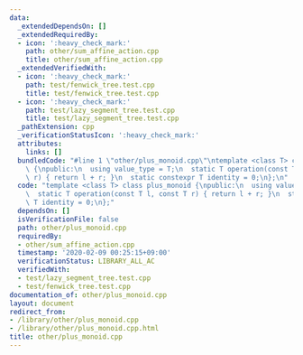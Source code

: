 ```yaml
---
data:
  _extendedDependsOn: []
  _extendedRequiredBy:
  - icon: ':heavy_check_mark:'
    path: other/sum_affine_action.cpp
    title: other/sum_affine_action.cpp
  _extendedVerifiedWith:
  - icon: ':heavy_check_mark:'
    path: test/fenwick_tree.test.cpp
    title: test/fenwick_tree.test.cpp
  - icon: ':heavy_check_mark:'
    path: test/lazy_segment_tree.test.cpp
    title: test/lazy_segment_tree.test.cpp
  _pathExtension: cpp
  _verificationStatusIcon: ':heavy_check_mark:'
  attributes:
    links: []
  bundledCode: "#line 1 \"other/plus_monoid.cpp\"\ntemplate <class T> class plus_monoid\
    \ {\npublic:\n  using value_type = T;\n  static T operation(const T l, const T\
    \ r) { return l + r; }\n  static constexpr T identity = 0;\n};\n"
  code: "template <class T> class plus_monoid {\npublic:\n  using value_type = T;\n\
    \  static T operation(const T l, const T r) { return l + r; }\n  static constexpr\
    \ T identity = 0;\n};"
  dependsOn: []
  isVerificationFile: false
  path: other/plus_monoid.cpp
  requiredBy:
  - other/sum_affine_action.cpp
  timestamp: '2020-02-09 00:25:15+09:00'
  verificationStatus: LIBRARY_ALL_AC
  verifiedWith:
  - test/lazy_segment_tree.test.cpp
  - test/fenwick_tree.test.cpp
documentation_of: other/plus_monoid.cpp
layout: document
redirect_from:
- /library/other/plus_monoid.cpp
- /library/other/plus_monoid.cpp.html
title: other/plus_monoid.cpp
---
```

